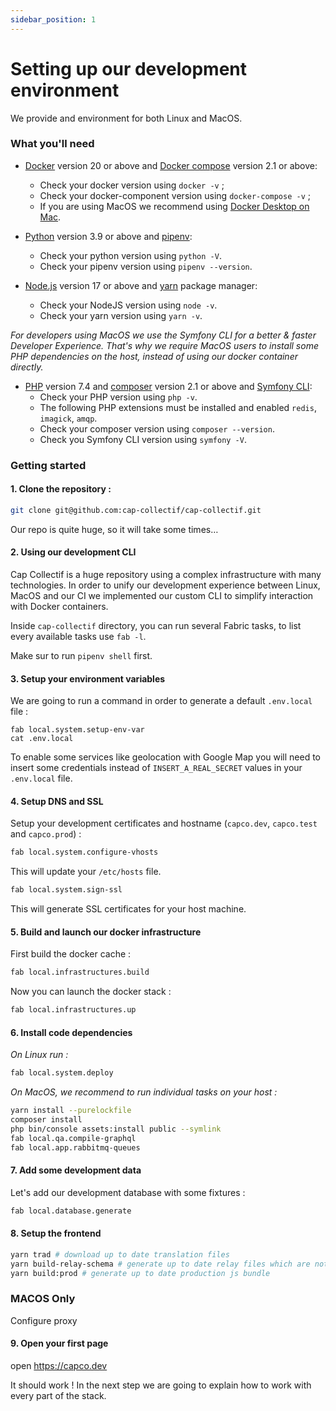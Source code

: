 ```yaml
---
sidebar_position: 1
---
```


# Setting up our development environment

We provide and environment for both Linux and MacOS.
### What you'll need

- [Docker](https://www.docker.com/get-started/) version 20 or above and [Docker compose](https://docs.docker.com/compose/) version 2.1 or above:
  - Check your docker version using `docker -v` ;
  - Check your docker-component version using `docker-compose -v` ;
  - If you are using MacOS we recommend using [Docker Desktop on Mac](https://docs.docker.com/desktop/mac/install/).

- [Python](https://www.python.org/downloads/) version 3.9 or above and [pipenv](https://pypi.org/project/pipenv/):
  - Check your python version using `python -V`.
  - Check your pipenv version using `pipenv --version`.
  <!-- [Fabric](https://www.fabfile.org/installing.html) 2.6 or above and -->
  <!-- - Check your Fabric version using `fab -V`. -->

- [Node.js](https://nodejs.org/en/download/) version 17 or above and [yarn](https://yarnpkg.com/) package manager:
  - Check your NodeJS version using `node -v`.
  - Check your yarn version using `yarn -v`.

_For developers using MacOS we use the Symfony CLI for a better & faster Developer Experience. That's why we require MacOS users to install some PHP dependencies on the host, instead of using our docker container directly._

- [PHP](https://www.php.net/) version 7.4 and [composer](https://getcomposer.org/) version 2.1 or above and [Symfony CLI](https://symfony.com/download):
  - Check your PHP version using `php -v`.
  - The following PHP extensions must be installed and enabled `redis`, `imagick`, `amqp`.
  - Check your composer version using `composer --version`.
  - Check you Symfony CLI version using `symfony -V`.


### Getting started

#### 1. Clone the repository :

```bash
git clone git@github.com:cap-collectif/cap-collectif.git
```

Our repo is quite huge, so it will take some times…

#### 2. Using our development CLI

Cap Collectif is a huge repository using a complex infrastructure with many technologies. In order to unify our development experience between Linux, MacOS and our CI we implemented our custom CLI to simplify interaction with Docker containers.

Inside `cap-collectif` directory, you can run several Fabric tasks, to list every available tasks use `fab -l`.

Make sur to run `pipenv shell` first.

#### 3. Setup your environment variables

We are going to run a command in order to generate a default `.env.local` file :

```
fab local.system.setup-env-var
cat .env.local
```

To enable some services like geolocation with Google Map you will need to insert some credentials instead of `INSERT_A_REAL_SECRET` values  in your `.env.local` file.

#### 4. Setup DNS and SSL

Setup your development certificates and hostname (`capco.dev`, `capco.test` and `capco.prod`) :

```bash
fab local.system.configure-vhosts
```

This will update your `/etc/hosts` file.

```bash
fab local.system.sign-ssl
```

This will generate SSL certificates for your host machine.

#### 5. Build and launch our docker infrastructure

First build the docker cache :
```bash
fab local.infrastructures.build
```

Now you can launch the docker stack :

```bash
fab local.infrastructures.up
```

#### 6. Install code dependencies

_On Linux run :_

```bash
fab local.system.deploy
```

_On MacOS, we recommend to run individual tasks on your host :_

```bash
yarn install --purelockfile
composer install
php bin/console assets:install public --symlink
fab local.qa.compile-graphql
fab local.app.rabbitmq-queues
```

#### 7. Add some development data

Let's add our development database with some fixtures :

```bash
fab local.database.generate
```

#### 8. Setup the frontend

```bash
yarn trad # download up to date translation files
yarn build-relay-schema # generate up to date relay files which are not committed
yarn build:prod # generate up to date production js bundle
```

### MACOS Only

Configure proxy

#### 9. Open your first page

open https://capco.dev

It should work ! In the next step we are going to explain how to work with every part of the stack.